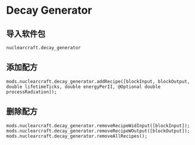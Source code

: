 # Decay Generator

## 导入软件包
`nuclearcraft.decay_generator`

## 添加配方
```zenscript
mods.nuclearcraft.decay_generator.addRecipe([blockInput, blockOutput, double lifetimeTicks, double energyPerII, @Optional double processRadiation]);
```

## 删除配方
```zenscript
mods.nuclearcraft.decay_generator.removeRecipeWidInput([blockInput]);
mods.nuclearcraft.decay_generator.removeRecipeWOutput([blockOutput]);
mods.nuclearcraft.decay_generator.removeAllRecipes();
```